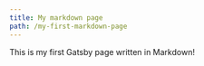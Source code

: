 ```yaml
---
title: My markdown page
path: /my-first-markdown-page
---
```

This is my first Gatsby page written in Markdown!
